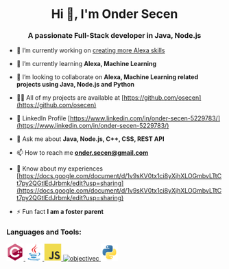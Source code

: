 <h1 align="center">Hi 👋, I'm Onder Secen</h1>
<h3 align="center">A passionate Full-Stack developer in Java, Node.js</h3>

- 🔭 I’m currently working on [creating more Alexa skills](https://github.com/osecen/alexa-Yallah-InspireMe-Node.js)

- 🌱 I’m currently learning **Alexa, Machine Learning**

- 👯 I’m looking to collaborate on **Alexa, Machine Learning related projects using Java, Node.js and Python**

- 👨‍💻 All of my projects are available at [https://github.com/osecen](https://github.com/osecen)

- 📄 LinkedIn Profile [https://www.linkedin.com/in/onder-secen-5229783/](https://www.linkedin.com/in/onder-secen-5229783/)

- 💬 Ask me about **Java, Node.js, C++, CSS, REST API**

- 📫 How to reach me **onder.secen@gmail.com**

- 📄 Know about my experiences [https://docs.google.com/document/d/1v9sKV0tx1ci8yXjhXLOGmbvLTtCt7py2QGtlEdJrbmk/edit?usp=sharing](https://docs.google.com/document/d/1v9sKV0tx1ci8yXjhXLOGmbvLTtCt7py2QGtlEdJrbmk/edit?usp=sharing)

- ⚡ Fun fact **I am a foster parent**


<h3 align="left">Languages and Tools:</h3>
<p align="left"> <a href="https://www.w3schools.com/cpp/" target="_blank"> <img src="https://raw.githubusercontent.com/devicons/devicon/master/icons/cplusplus/cplusplus-original.svg" alt="cplusplus" width="40" height="40"/> </a> <a href="https://www.java.com" target="_blank"> <img src="https://raw.githubusercontent.com/devicons/devicon/master/icons/java/java-original.svg" alt="java" width="40" height="40"/> </a> <a href="https://developer.mozilla.org/en-US/docs/Web/JavaScript" target="_blank"> <img src="https://raw.githubusercontent.com/devicons/devicon/master/icons/javascript/javascript-original.svg" alt="javascript" width="40" height="40"/> </a> <a href="https://developer.apple.com/library/archive/documentation/Cocoa/Conceptual/ProgrammingWithObjectiveC/Introduction/Introduction.html" target="_blank"> <img src="https://www.vectorlogo.zone/logos/apple_objectivec/apple_objectivec-icon.svg" alt="objectivec" width="40" height="40"/> </a> <a href="https://www.python.org" target="_blank"> <img src="https://raw.githubusercontent.com/devicons/devicon/master/icons/python/python-original.svg" alt="python" width="40" height="40"/> </a> </p>
